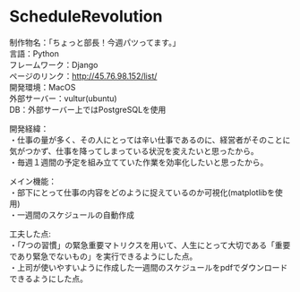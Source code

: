 # ScheduleRevolution
制作物名：「ちょっと部長！今週パツってます。」  
言語：Python  
フレームワーク：Django  
ページのリンク：http://45.76.98.152/list/  
開発環境：MacOS  
外部サーバー：vultur(ubuntu)  
DB：外部サーバー上ではPostgreSQLを使用  

開発経緯：  
・仕事の量が多く、その人にとっては辛い仕事であるのに、経営者がそのことに気がつかず、仕事を降ってしまっている状況を変えたいと思ったから。  
・毎週１週間の予定を組み立てていた作業を効率化したいと思ったから。  

メイン機能：  
・部下にとって仕事の内容をどのように捉えているのか可視化(matplotlibを使用)  
・一週間のスケジュールの自動作成  

工夫した点:   
・「7つの習慣」の緊急重要マトリクスを用いて、人生にとって大切である「重要であり緊急でないもの」を実行できるようにした点。  
・上司が使いやすいように作成した一週間のスケジュールをpdfでダウンロードできるようにした点。  
